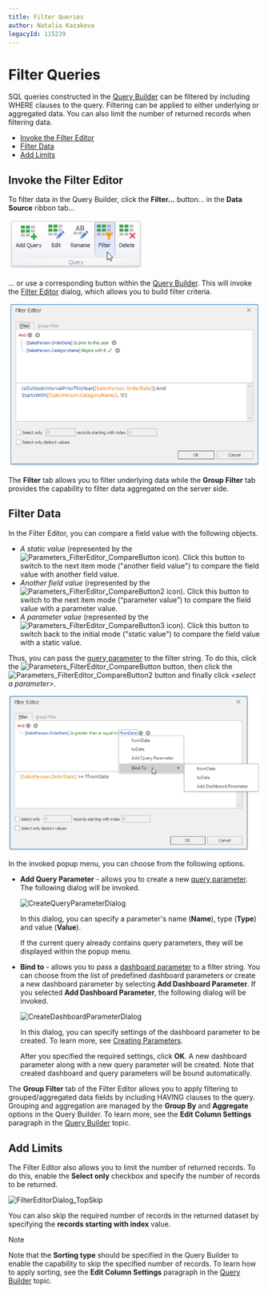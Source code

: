 ```yaml
---
title: Filter Queries
author: Natalia Kazakova
legacyId: 115239
---
```

# Filter Queries
SQL queries constructed in the [Query Builder](using-the-query-builder.md) can be filtered by including WHERE clauses to the query. Filtering can be applied to either underlying or aggregated data. You can also limit the number of returned records when filtering data.
* [Invoke the Filter Editor](#invoke-the-filter-editor)
* [Filter Data](#filter-data)
* [Add Limits](#add-limits)

## <a name="invoke-the-filter-editor"/>Invoke the Filter Editor
To filter data in the Query Builder, click the **Filter...** button... in the **Data Source** ribbon tab...

![EditQueriesButton_Ribbon](../../../images/img118162.png)

... or use a corresponding button within the [Query Builder](using-the-query-builder.md). This will invoke the [Filter Editor](../../../../interface-elements-for-desktop/articles/filter-editor/filter-data-via-the-filter-editor.md) dialog, which allows you to build filter criteria.

![FilterEditorDialog_SqlDataSource](../../../images/img121069.png)

The **Filter** tab allows you to filter underlying data while the **Group Filter** tab provides the capability to filter data aggregated on the server side.

## <a name="filter-data"/>Filter Data
In the Filter Editor, you can compare a field value with the following objects.
* _A static value_ (represented by the ![Parameters_FilterEditor_CompareButton](../../../images/img21820.png) icon). Click this button to switch to the next item mode ("another field value") to compare the field value with another field value.
* _Another field value_ (represented by the ![Parameters_FilterEditor_CompareButton2](../../../images/img21824.png) icon). Click this button to switch to the next item mode (“parameter value”) to compare the field value with a parameter value.
* _A parameter value_ (represented by the ![Parameters_FilterEditor_CompareButton3](../../../images/img21825.png) icon). Click this button to switch back to the initial mode ("static value") to compare the field value with a static value.

Thus, you can pass the [query parameter](pass-query-parameters.md) to the filter string. To do this, click the ![Parameters_FilterEditor_CompareButton](../../../images/img21820.png) button, then click the ![Parameters_FilterEditor_CompareButton2](../../../images/img21824.png) button and finally click _&#60;select a parameter&#62;_.

![FilterEditorDialog_AddParameterMenu](../../../images/img121070.png)

In the invoked popup menu, you can choose from the following options.
* **Add Query Parameter** - allows you to create a new [query parameter](pass-query-parameters.md). The following dialog will be invoked.
	
	![CreateQueryParameterDialog](../../../images/img121074.png)
	
	In this dialog, you can specify a parameter's name (**Name**), type (**Type**) and value (**Value**).
	
	If the current query already contains query parameters, they will be displayed within the popup menu.
* **Bind to** - allows you to pass a [dashboard parameter](../data-analysis/using-dashboard-parameters/creating-parameters.md) to a filter string. You can choose from the list of predefined dashboard parameters or create a new dashboard parameter by selecting **Add Dashboard Parameter**. If you selected **Add Dashboard Parameter**, the following dialog will be invoked.
	
	![CreateDashboardParameterDialog](../../../images/img121075.png)
	
	In this dialog, you can specify settings of the dashboard parameter to be created. To learn more, see [Creating Parameters](../data-analysis/using-dashboard-parameters/creating-parameters.md).
	
	After you specified the required settings, click **OK**. A new dashboard parameter along with a new query parameter will be created. Note that created dashboard and query parameters will be bound automatically.

The **Group Filter** tab of the Filter Editor allows you to apply filtering to grouped/aggregated data fields by including HAVING clauses to the query. Grouping and aggregation are managed by the **Group By** and **Aggregate** options in the Query Builder. To learn more, see the **Edit Column Settings** paragraph in the [Query Builder](using-the-query-builder.md) topic.

## <a name="add-limits"/>Add Limits
The Filter Editor also allows you to limit the number of returned records. To do this, enable the **Select only** checkbox and specify the number of records to be returned.

![FilterEditorDialog_TopSkip](../../../images/img121073.png)

You can also skip the required number of records in the returned dataset by specifying the **records starting with index** value.

> [!NOTE]
> Note that the **Sorting type** should be specified in the Query Builder to enable the capability to skip the specified number of records. To learn how to apply sorting, see the **Edit Column Settings** paragraph in the [Query Builder](using-the-query-builder.md) topic.